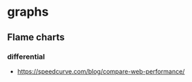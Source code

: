 # graphs

## Flame charts

### differential

- https://speedcurve.com/blog/compare-web-performance/
